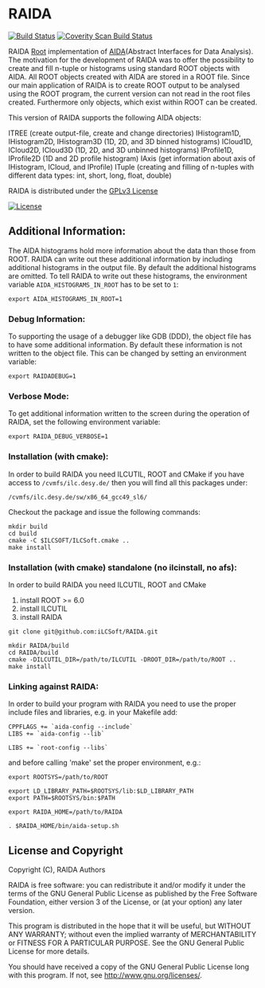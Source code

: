 # RAIDA
[![Build Status](https://travis-ci.org/iLCSoft/RAIDA.svg?branch=master)](https://travis-ci.org/iLCSoft/RAIDA)
[![Coverity Scan Build Status](https://scan.coverity.com/projects/12491/badge.svg)](https://scan.coverity.com/projects/ilcsoft-raida)

RAIDA [Root](http://root.cern.ch) implementation of [AIDA](http://aida.freehep.org)(Abstract Interfaces for Data Analysis). The motivation for the development of RAIDA was to offer the possibility to create and fill n-tuple or histograms using standard ROOT objects with AIDA. All ROOT objects created with AIDA are stored in a ROOT file. Since our main application of RAIDA is to create ROOT output to be analysed using the ROOT program, the current version can not read in the root files created. Furthermore only objects, which exist within ROOT can be created. 

This version of RAIDA supports the following AIDA objects:

ITREE (create output-file, create and change directories) IHistogram1D, IHistogram2D, IHistogram3D (1D, 2D, and 3D binned histograms) ICloud1D, ICloud2D, ICloud3D (1D, 2D, and 3D unbinned histograms) IProfile1D, IProfile2D (1D and 2D profile histogram) IAxis (get information about axis of IHistogram, ICloud, and IProfile) ITuple (creating and filling of n-tuples with different data types: int, short, long, float, double)

RAIDA is distributed under the [GPLv3 License](http://www.gnu.org/licenses/gpl-3.0.en.html)

[![License](https://www.gnu.org/graphics/gplv3-127x51.png)](https://www.gnu.org/licenses/gpl-3.0.en.html)


## Additional Information:

The AIDA histograms hold more information about the data than those from ROOT. RAIDA can write out these additional information by including additional  histograms in the output file. By default the additional histograms are omitted. To tell RAIDA to write out these histograms, the environment variable `AIDA_HISTOGRAMS_IN_ROOT` has to be set to `1`:
```
export AIDA_HISTOGRAMS_IN_ROOT=1
```
### Debug Information:
To supporting the usage of a debugger like GDB (DDD), the object file has to have some additional information. By default these information is not  written to the object file. This can be changed by setting an environment variable:
```
export RAIDADEBUG=1
```
### Verbose Mode:
To get additional information written to the screen during the operation of RAIDA, set the following environment variable:
```
export RAIDA_DEBUG_VERBOSE=1
```

### Installation (with cmake):
In order to build RAIDA you need ILCUTIL, ROOT and CMake if you have access to `/cvmfs/ilc.desy.de/` then you will find all this packages under:
```
/cvmfs/ilc.desy.de/sw/x86_64_gcc49_sl6/
```
Checkout the package and issue the following commands:
```
mkdir build
cd build
cmake -C $ILCSOFT/ILCSoft.cmake ..
make install
```

### Installation (with cmake) standalone (no ilcinstall, no afs):
In order to build RAIDA you need ILCUTIL, ROOT and CMake

1. install ROOT >= 6.0
2. install ILCUTIL
3. install RAIDA
```
git clone git@github.com:iLCSoft/RAIDA.git

mkdir RAIDA/build
cd RAIDA/build
cmake -DILCUTIL_DIR=/path/to/ILCUTIL -DROOT_DIR=/path/to/ROOT ..
make install
```

### Linking against RAIDA:
In order to build your program with RAIDA you need to use the proper include files and libraries, e.g. in your Makefile add:
```
CPPFLAGS += `aida-config --include`
LIBS += `aida-config --lib`

LIBS += `root-config --libs`
```

and before calling 'make' set the proper environment, e.g.:
```
export ROOTSYS=/path/to/ROOT

export LD_LIBRARY_PATH=$ROOTSYS/lib:$LD_LIBRARY_PATH
export PATH=$ROOTSYS/bin:$PATH

export RAIDA_HOME=/path/to/RAIDA

. $RAIDA_HOME/bin/aida-setup.sh
```

## License and Copyright
Copyright (C), RAIDA Authors

RAIDA is free software: you can redistribute it and/or modify it under the terms of the GNU General Public License as published by the Free Software Foundation, either version 3 of the License, or (at your option) any later version.

This program is distributed in the hope that it will be useful, but WITHOUT ANY WARRANTY; without even the implied warranty of MERCHANTABILITY or FITNESS FOR A PARTICULAR PURPOSE.  See the GNU General Public License for more details.

You should have received a copy of the GNU General Public License long with this program.  If not, see <http://www.gnu.org/licenses/>.
